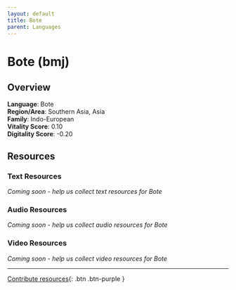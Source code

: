 ```yaml
---
layout: default
title: Bote
parent: Languages
---
```


# Bote (bmj)

## Overview

**Language**: Bote  
**Region/Area**: Southern Asia, Asia  
**Family**: Indo-European  
**Vitality Score**: 0.10  
**Digitality Score**: -0.20  

## Resources

### Text Resources
*Coming soon - help us collect text resources for Bote*

### Audio Resources
*Coming soon - help us collect audio resources for Bote*

### Video Resources
*Coming soon - help us collect video resources for Bote*

---

[Contribute resources](https://fairtrain.github.io/){: .btn .btn-purple }
